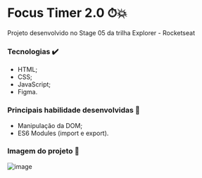 # Focus Timer 2.0 ⏱💥

Projeto desenvolvido no Stage 05 da trilha Explorer - Rocketseat

### Tecnologias ✔️

- HTML;
- CSS;
- JavaScript;
- Figma.



### Principais habilidade desenvolvidas 💪
 - Manipulação da DOM;
 - ES6 Modules (import e export).
 
 
 
 
### Imagem do projeto 📸

![image](https://user-images.githubusercontent.com/111624204/236200473-96830b53-4406-4bdf-9291-7a920b59a8d7.png)
